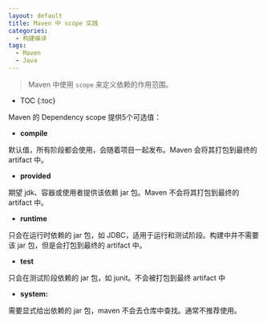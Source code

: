 ```yaml
---
layout: default
title: Maven 中 scope 实践
categories: 
  - 构建编译
tags: 
  - Maven
  - Java
---
```


> Maven 中使用 `scope` 来定义依赖的作用范围。

<!-- more -->
* TOC
{:toc}

Maven 的 Dependency scope 提供5个可选值：

* **compile**

默认值，所有阶段都会使用，会随着项目一起发布。Maven 会将其打包到最终的 artifact 中。

* **provided**

期望 jdk、容器或使用者提供该依赖 jar 包。Maven 不会将其打包到最终的 artifact 中。

* **runtime**

只会在运行时依赖的 jar 包，如 JDBC，适用于运行和测试阶段。构建中并不需要该 jar 包，但是会打包到最终的 artifact 中。

* **test**

只会在测试阶段依赖的 jar 包，如 junit。不会被打包到最终 artifact 中

* **system:**

需要显式给出依赖的 jar 包，maven 不会去仓库中查找。通常不推荐使用。
